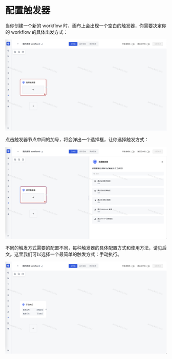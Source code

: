 # 配置触发器

当你创建一个新的 workflow 时，画布上会出现一个空白的触发器，你需要决定你的 workflow 的具体出发方式：

![](../static/boxcnpqDfk9omUYP5F25RaLTHec.png)

点击触发器节点中间的加号，将会弹出一个选择框，让你选择触发方式：

![](../static/boxcn06qTWNQT3hbPEqpQHOHptd.png)

不同的触发方式需要的配置不同，每种触发器的具体配置方式和使用方法，请见后文。这里我们可以选择一个最简单的触发方式：手动执行。

![](../static/boxcnYzeRBwN3yofMnQrkLLX9ed.png)
